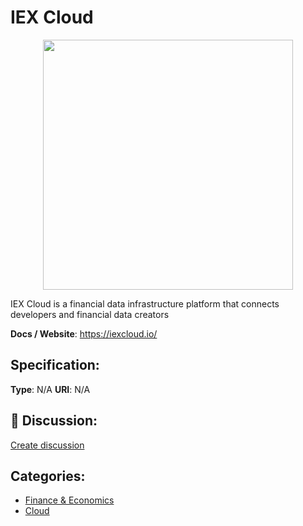 # IEX Cloud
<p align="center">
    <img width="400" src="https://raw.githubusercontent.com/apis-list/apis-list/apis/iex-cloud/logo_256x256.png" />
</p>

IEX Cloud is a financial data infrastructure platform that connects developers and financial data creators

**Docs / Website**: https://iexcloud.io/

## Specification:
**Type**:  N/A 
**URI**:  N/A 

## 💬 Discussion:
[Create discussion](link)

## Categories:
- [Finance & Economics](https://github.com/apis-list/apis-list#finance-and-economics)
- [Cloud](https://github.com/apis-list/apis-list#cloud)





